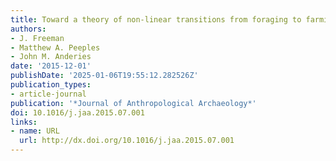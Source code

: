 ```yaml
---
title: Toward a theory of non-linear transitions from foraging to farming
authors:
- J. Freeman
- Matthew A. Peeples
- John M. Anderies
date: '2015-12-01'
publishDate: '2025-01-06T19:55:12.282526Z'
publication_types:
- article-journal
publication: '*Journal of Anthropological Archaeology*'
doi: 10.1016/j.jaa.2015.07.001
links:
- name: URL
  url: http://dx.doi.org/10.1016/j.jaa.2015.07.001
---
```

